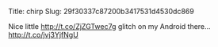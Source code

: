 Title: chirp
Slug: 29f30337c87200b3417531d4530dc869

Nice little <a href="http://t.co/ZjZGTwec7g">http://t.co/ZjZGTwec7g</a> glitch on my Android there... <a href="http://t.co/jvj3YjfNgU">http://t.co/jvj3YjfNgU</a>
